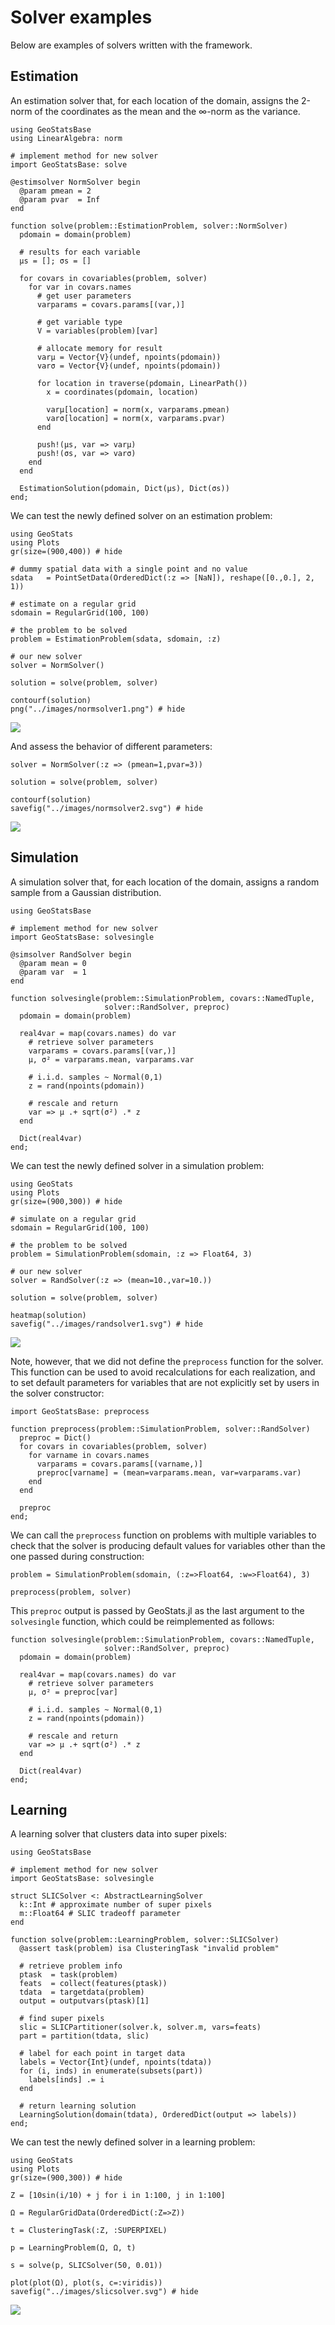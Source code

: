 # Solver examples

Below are examples of solvers written with the framework.

## Estimation

An estimation solver that, for each location of the domain, assigns the
2-norm of the coordinates as the mean and the ∞-norm as the variance.

```@example normsolver
using GeoStatsBase
using LinearAlgebra: norm

# implement method for new solver
import GeoStatsBase: solve

@estimsolver NormSolver begin
  @param pmean = 2
  @param pvar  = Inf
end

function solve(problem::EstimationProblem, solver::NormSolver)
  pdomain = domain(problem)

  # results for each variable
  μs = []; σs = []

  for covars in covariables(problem, solver)
    for var in covars.names
      # get user parameters
      varparams = covars.params[(var,)]

      # get variable type
      V = variables(problem)[var]

      # allocate memory for result
      varμ = Vector{V}(undef, npoints(pdomain))
      varσ = Vector{V}(undef, npoints(pdomain))

      for location in traverse(pdomain, LinearPath())
        x = coordinates(pdomain, location)

        varμ[location] = norm(x, varparams.pmean)
        varσ[location] = norm(x, varparams.pvar)
      end

      push!(μs, var => varμ)
      push!(σs, var => varσ)
    end
  end

  EstimationSolution(pdomain, Dict(μs), Dict(σs))
end;
```

We can test the newly defined solver on an estimation problem:

```@example normsolver
using GeoStats
using Plots
gr(size=(900,400)) # hide

# dummy spatial data with a single point and no value
sdata   = PointSetData(OrderedDict(:z => [NaN]), reshape([0.,0.], 2, 1))

# estimate on a regular grid
sdomain = RegularGrid(100, 100)

# the problem to be solved
problem = EstimationProblem(sdata, sdomain, :z)

# our new solver
solver = NormSolver()

solution = solve(problem, solver)

contourf(solution)
png("../images/normsolver1.png") # hide
```
![](../images/normsolver1.png)

And assess the behavior of different parameters:

```@example normsolver
solver = NormSolver(:z => (pmean=1,pvar=3))

solution = solve(problem, solver)

contourf(solution)
savefig("../images/normsolver2.svg") # hide
```
![](../images/normsolver2.svg)

## Simulation

A simulation solver that, for each location of the domain, assigns a random
sample from a Gaussian distribution.

```@example randsolver
using GeoStatsBase

# implement method for new solver
import GeoStatsBase: solvesingle

@simsolver RandSolver begin
  @param mean = 0
  @param var  = 1
end

function solvesingle(problem::SimulationProblem, covars::NamedTuple,
                     solver::RandSolver, preproc)
  pdomain = domain(problem)

  real4var = map(covars.names) do var
    # retrieve solver parameters
    varparams = covars.params[(var,)]
    μ, σ² = varparams.mean, varparams.var

    # i.i.d. samples ~ Normal(0,1)
    z = rand(npoints(pdomain))

    # rescale and return
    var => μ .+ sqrt(σ²) .* z
  end

  Dict(real4var)
end;
```

We can test the newly defined solver in a simulation problem:

```@example randsolver
using GeoStats
using Plots
gr(size=(900,300)) # hide

# simulate on a regular grid
sdomain = RegularGrid(100, 100)

# the problem to be solved
problem = SimulationProblem(sdomain, :z => Float64, 3)

# our new solver
solver = RandSolver(:z => (mean=10.,var=10.))

solution = solve(problem, solver)

heatmap(solution)
savefig("../images/randsolver1.svg") # hide
```
![](../images/randsolver1.svg)

Note, however, that we did not define the `preprocess` function for the solver.
This function can be used to avoid recalculations for each realization, and to
set default parameters for variables that are not explicitly set by users in the
solver constructor:

```@example randsolver
import GeoStatsBase: preprocess

function preprocess(problem::SimulationProblem, solver::RandSolver)
  preproc = Dict()
  for covars in covariables(problem, solver)
    for varname in covars.names
      varparams = covars.params[(varname,)]
      preproc[varname] = (mean=varparams.mean, var=varparams.var)
    end
  end

  preproc
end;
```

We can call the `preprocess` function on problems with multiple variables
to check that the solver is producing default values for variables other
than the one passed during construction:

```@example randsolver
problem = SimulationProblem(sdomain, (:z=>Float64, :w=>Float64), 3)

preprocess(problem, solver)
```

This `preproc` output is passed by GeoStats.jl as the last argument to the
`solvesingle` function, which could be reimplemented as follows:

```@example randsolver
function solvesingle(problem::SimulationProblem, covars::NamedTuple,
                     solver::RandSolver, preproc)
  pdomain = domain(problem)

  real4var = map(covars.names) do var
    # retrieve solver parameters
    μ, σ² = preproc[var]

    # i.i.d. samples ~ Normal(0,1)
    z = rand(npoints(pdomain))

    # rescale and return
    var => μ .+ sqrt(σ²) .* z
  end

  Dict(real4var)
end;
```

## Learning

A learning solver that clusters data into super pixels:

```@example slicsolver
using GeoStatsBase

# implement method for new solver
import GeoStatsBase: solvesingle

struct SLICSolver <: AbstractLearningSolver
  k::Int # approximate number of super pixels
  m::Float64 # SLIC tradeoff parameter
end

function solve(problem::LearningProblem, solver::SLICSolver)
  @assert task(problem) isa ClusteringTask "invalid problem"

  # retrieve problem info
  ptask  = task(problem)
  feats  = collect(features(ptask))
  tdata  = targetdata(problem)
  output = outputvars(ptask)[1]

  # find super pixels
  slic = SLICPartitioner(solver.k, solver.m, vars=feats)
  part = partition(tdata, slic)

  # label for each point in target data
  labels = Vector{Int}(undef, npoints(tdata))
  for (i, inds) in enumerate(subsets(part))
    labels[inds] .= i
  end

  # return learning solution
  LearningSolution(domain(tdata), OrderedDict(output => labels))
end;
```

We can test the newly defined solver in a learning problem:

```@example slicsolver
using GeoStats
using Plots
gr(size=(900,300)) # hide

Z = [10sin(i/10) + j for i in 1:100, j in 1:100]

Ω = RegularGridData(OrderedDict(:Z=>Z))

t = ClusteringTask(:Z, :SUPERPIXEL)

p = LearningProblem(Ω, Ω, t)

s = solve(p, SLICSolver(50, 0.01))

plot(plot(Ω), plot(s, c=:viridis))
savefig("../images/slicsolver.svg") # hide
```
![](../images/slicsolver.svg)

